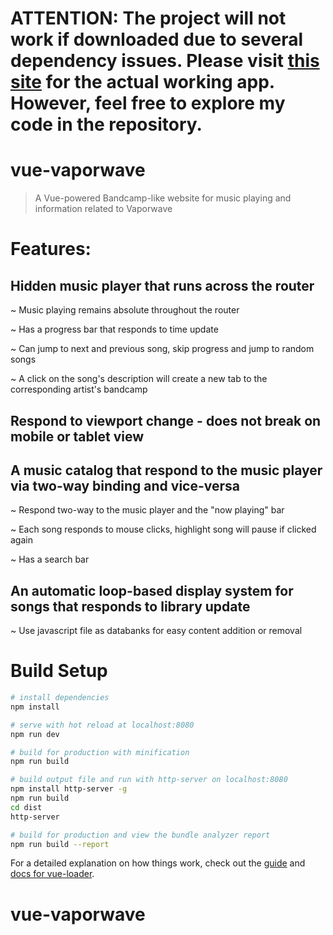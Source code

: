 # ATTENTION: The project will not work if downloaded due to several dependency issues. Please visit [this site](https://project-helios.herokuapp.com/) for the actual working app. However, feel free to explore my code in the repository.

# vue-vaporwave

> A Vue-powered Bandcamp-like website for music playing and information related to Vaporwave

# Features:

## Hidden music player that runs across the router

~ Music playing remains absolute throughout the router

~ Has a progress bar that responds to time update

~ Can jump to next and previous song, skip progress and jump to random songs

~ A click on the song's description will create a new tab to the corresponding artist's bandcamp

## Respond to viewport change - does not break on mobile or tablet view

## A music catalog that respond to the music player via two-way binding and vice-versa

~ Respond two-way to the music player and the "now playing" bar

~ Each song responds to mouse clicks, highlight song will pause if clicked again

~ Has a search bar

## An automatic loop-based display system for songs that responds to library update

~ Use javascript file as databanks for easy content addition or removal

# Build Setup

``` bash
# install dependencies
npm install

# serve with hot reload at localhost:8080
npm run dev

# build for production with minification
npm run build

# build output file and run with http-server on localhost:8080
npm install http-server -g
npm run build
cd dist
http-server

# build for production and view the bundle analyzer report
npm run build --report
```

For a detailed explanation on how things work, check out the [guide](http://vuejs-templates.github.io/webpack/) and [docs for vue-loader](http://vuejs.github.io/vue-loader).
# vue-vaporwave
